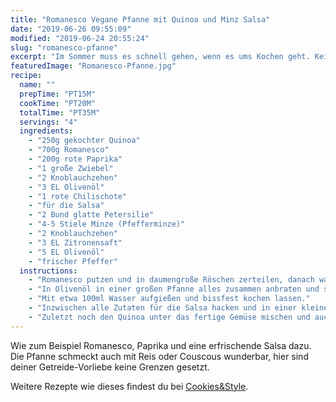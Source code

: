 ```yaml
---
title: "Romanesco Vegane Pfanne mit Quinoa und Minz Salsa"
date: "2019-06-26 09:55:09"
modified: "2019-06-24 20:55:24"
slug: "romanesco-pfanne"
excerpt: "Im Sommer muss es schnell gehen, wenn es ums Kochen geht. Keiner will sich bei der Hitze zu lange als notwenig am Herd aufhalten. Da bietet es sich an am Wochenende Getreide oder Pseudo-Getreide vorzukochen und den Rest der Woche nur schnell Gemüse zu ergänzen. "
featuredImage: "Romanesco-Pfanne.jpg"
recipe:
  name: ""
  prepTime: "PT15M"
  cookTime: "PT20M"
  totalTime: "PT35M"
  servings: "4"
  ingredients:
    - "250g gekochter Quinoa"
    - "700g Romanesco"
    - "200g rote Paprika"
    - "1 große Zwiebel"
    - "2 Knoblauchzehen"
    - "3 EL Olivenöl"
    - "1 rote Chilischote"
    - "für die Salsa"
    - "2 Bund glatte Petersilie"
    - "4-5 Stiele Minze (Pfefferminze)"
    - "2 Knoblauchzehen"
    - "3 EL Zitronensaft"
    - "5 EL Olivenöl"
    - "frischer Pfeffer"
  instructions:
    - "Romanesco putzen und in daumengroße Röschen zerteilen, danach waschen und abtropfen lassen. Paprika waschen und würfeln, ebenso die Zwiebel und den Knoblauch klein hacken."
    - "In Olivenöl in einer großen Pfanne alles zusammen anbraten und so lange wenden, bis das Gemüse schön gebräunt ist. Die Chili waschen und halbieren und so viel du magst in kleine Würfel geschnitten zugeben. Den Rest zur Seite stellen, den kannst du dann für die Salsa noch verwenden."
    - "Mit etwa 100ml Wasser aufgießen und bissfest kochen lassen."
    - "Inzwischen alle Zutaten für die Salsa hacken und in einer kleinen Schüssel miteinander verrühren. Gerne auch den Rest der Chili Schote zugeben, wenn du es gerne scharf magst."
    - "Zuletzt noch den Quinoa unter das fertige Gemüse mischen und auch die frische, kühlende Salsa unterheben."
---
```


Wie zum Beispiel Romanesco, Paprika und eine erfrischende Salsa dazu. Die Pfanne schmeckt auch mit Reis oder Couscous wunderbar, hier sind deiner Getreide-Vorliebe keine Grenzen gesetzt.

Weitere Rezepte wie dieses findest du bei [Cookies&Style](https://cookiesandstyle.at).